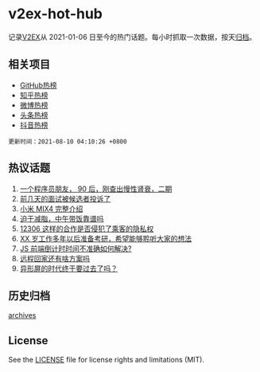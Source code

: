 # v2ex-hot-hub

 记录[V2EX](https://www.v2ex.com/)从 2021-01-06 日至今的热门话题。每小时抓取一次数据，按天[归档](archives)。
 
 ## 相关项目

- [GitHub热榜](https://github.com/lonnyzhang423/github-hot-hub)
- [知乎热榜](https://github.com/lonnyzhang423/zhihu-hot-hub)
- [微博热榜](https://github.com/lonnyzhang423/weibo-hot-hub)
- [头条热榜](https://github.com/lonnyzhang423/toutiao-hot-hub)
- [抖音热榜](https://github.com/lonnyzhang423/douyin-hot-hub)


 `更新时间：2021-08-10 04:10:26 +0800`

## 热议话题

1. [一个程序员朋友， 90 后，刚查出慢性肾衰，二期](https://www.v2ex.com/t/794579)
1. [前几天的面试被候选者投诉了](https://www.v2ex.com/t/794596)
1. [小米 MIX4 完整介绍](https://www.v2ex.com/t/794593)
1. [迫于减脂，中午带饭靠谱吗](https://www.v2ex.com/t/794568)
1. [12306 这样的合作是否侵犯了乘客的隐私权](https://www.v2ex.com/t/794542)
1. [XX 岁工作多年以后准备考研，希望能够聆听大家的想法](https://www.v2ex.com/t/794509)
1. [JS 前端倒计时时间不准确如何解决?](https://www.v2ex.com/t/794514)
1. [远程回家还有啥方案吗](https://www.v2ex.com/t/794537)
1. [异形屏的时代终于要过去了吗？](https://www.v2ex.com/t/794633)

## 历史归档

[archives](archives)

## License

See the [LICENSE](LICENSE) file for license rights and limitations (MIT).
